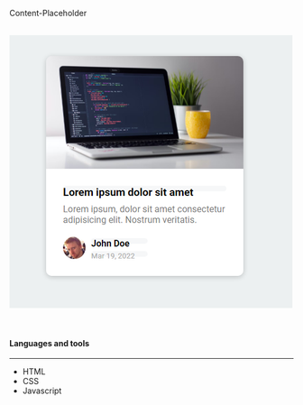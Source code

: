 
Content-Placeholder  
<br/>

![Content Placeholder Image](content-placeholder.png)





<br/>

#### Languages and tools 
---

* HTML
* CSS
* Javascript


